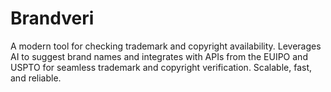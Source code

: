 # Brandveri
A modern tool for checking trademark and copyright availability. Leverages AI to suggest brand names and integrates with APIs from the EUIPO and USPTO for seamless trademark and copyright verification. Scalable, fast, and reliable.
